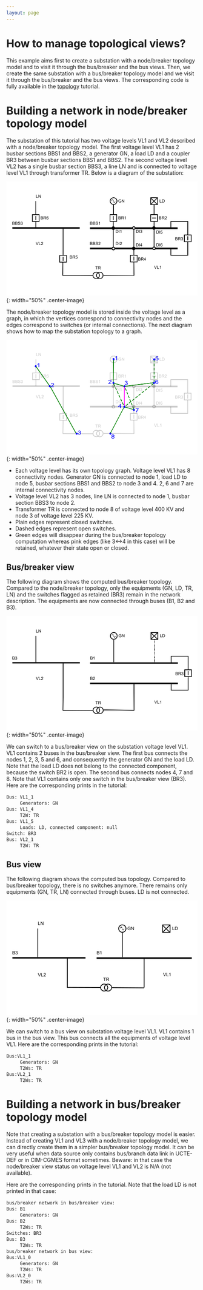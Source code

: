 ```yaml
---
layout: page
---
```


# How to manage topological views?
This example aims first to create a substation with a node/breaker topology model and to visit it through the bus/breaker and the bus views.
Then, we create the same substation with a bus/breaker topology model and we visit it through the bus/breaker and the bus views.
The corresponding code is fully available in the [topology](https://github.com/powsybl/powsybl-tutorials) tutorial.


# Building a network in node/breaker topology model

The substation of this tutorial has two voltage levels VL1 and VL2 described with a node/breaker topology model.
The first voltage level VL1 has 2 busbar sections BBS1 and BBS2, a generator GN, a load LD and a coupler BR3 between busbar sections BBS1 and BBS2.
The second voltage level VL2 has a single busbar section BBS3, a line LN and is connected to voltage level VL1 through transformer TR.
Below is a diagram of the substation:

![Node breaker topology](./img/topology/nodeBreakerTopology.svg){: width="50%" .center-image}

The node/breaker topology model is stored inside the voltage level as a graph, in which the vertices correspond to connectivity nodes and the edges correspond to switches (or internal connections).
The next diagram shows how to map the substation topology to a graph.

![Node breaker graph](./img/topology/nodeBreakerTopologyGraph.svg){: width="50%" .center-image}

- Each voltage level has its own topology graph. Voltage level VL1 has 8 connectivity nodes. Generator GN is connected to node 1, load LD to node 5, busbar sections BBS1 and BBS2 to node 3 and 4. 2, 6 and 7 are internal connectivity nodes.
- Voltage level VL2 has 3 nodes, line LN is connected to node 1, busbar section BBS3 to node 2.
- Transformer TR is connected to node 8 of voltage level 400 KV and node 3 of voltage level 225 KV.
- Plain edges represent closed switches.
- Dashed edges represent open switches.
- Green edges will disappear during the bus/breaker topology computation whereas pink edges (like 3<->4 in this case) will be retained, whatever their state open or closed.

## Bus/breaker view

The following diagram shows the computed bus/breaker topology.
Compared to the node/breaker topology, only the equipments (GN, LD, TR, LN) and the switches flagged as retained (BR3) remain in the network description.
The equipments are now connected through buses (B1, B2 and B3).

![Bus breaker graph](./img/topology/busBreakerTopology.svg){: width="50%" .center-image}

We can switch to a bus/breaker view on the substation voltage level VL1.
VL1 contains 2 buses in the bus/breaker view.
The first bus connects the nodes 1, 2, 3, 5 and 6, and consequently the generator GN and the load LD.
Note that the load LD does not belong to the connected component, because the switch BR2 is open.
The second bus connects nodes 4, 7 and 8. Note that VL1 contains only one switch in the bus/breaker view (BR3).
Here are the corresponding prints in the tutorial:

````
Bus: VL1_1
	 Generators: GN
Bus: VL1_4
	 T2W: TR
Bus: VL1_5
	 Loads: LD, connected component: null
Switch: BR3
Bus: VL2_1
	 T2W: TR
````

## Bus view

The following diagram shows the computed bus topology. Compared to bus/breaker topology, there is no switches anymore. There remains only equipments (GN, TR, LN) connected through buses. LD is not connected.

![Bus graph](./img/topology/busTopology.svg){: width="50%" .center-image}

We can switch to a bus view on substation voltage level VL1. VL1 contains 1 bus in the bus view. This bus connects all the equipments of voltage level VL1. Here are the corresponding prints in the tutorial:

````
Bus:VL1_1
	 Generators: GN
	 T2Ws: TR
Bus:VL2_1
	 T2Ws: TR
````

# Building a network in bus/breaker topology model

Note that creating a substation with a bus/breaker topology model is easier.
Instead of creating VL1 and VL3 with a node/breaker topology model, we can directly create them in a simpler bus/breaker topology model.
It can be very useful when data source only contains bus/branch data link in UCTE-DEF or in CIM-CGMES format sometimes.
Beware: in that case the node/breaker view status on voltage level VL1 and VL2 is N/A (not available).

Here are the corresponding prints in the tutorial. Note that the load LD is not printed in that case:

````
bus/breaker network in bus/breaker view:
Bus: B1
	 Generators: GN
Bus: B2
	 T2Ws: TR
Switches: BR3
Bus: B3
	 T2Ws: TR
bus/breaker network in bus view:
Bus:VL1_0
	 Generators: GN
	 T2Ws: TR
Bus:VL2_0
	 T2Ws: TR
````